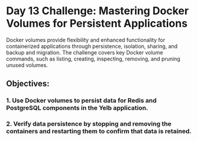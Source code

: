 # Day 13 Challenge: Mastering Docker Volumes for Persistent Applications

Docker volumes provide flexibility and enhanced functionality for containerized applications through persistence, isolation, sharing, and backup and migration.
The challenge covers key Docker volume commands, such as listing, creating, inspecting, removing, and pruning unused volumes.

## Objectives:
### 1. Use Docker volumes to persist data for Redis and PostgreSQL components in the Yelb application.
### 2. Verify data persistence by stopping and removing the containers and restarting them to confirm that data is retained.


